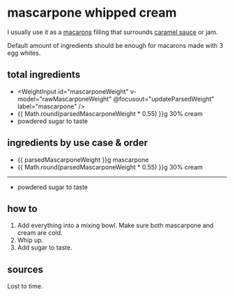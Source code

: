 <script setup lang="ts">
import { ref } from 'vue';

import WeightInput from '../components/WeightInput.vue';

const rawMascarponeWeight = ref(70);
const parsedMascarponeWeight = ref(70);

function updateParsedWeight() {
  parsedMascarponeWeight.value = rawMascarponeWeight.value;
}
</script>

# mascarpone whipped cream

I usually use it as a [macarons](base) filling that surrounds [caramel sauce](caramel-sauce) or jam.

Default amount of ingredients should be enough for macarons made with 3 egg whites.

## total ingredients

- <WeightInput id="mascarponeWeight" v-model="rawMascarponeWeight" @focusout="updateParsedWeight" label="mascarpone" />
- {{ Math.round(parsedMascarponeWeight * 0.55) }}g 30% cream
- powdered sugar to taste

## ingredients by use case & order

- {{ parsedMascarponeWeight }}g mascarpone
- {{ Math.round(parsedMascarponeWeight * 0.55) }}g 30% cream

---

- powdered sugar to taste

## how to

1. Add everything into a mixing bowl. Make sure both mascarpone and cream are cold.
2. Whip up.
3. Add sugar to taste.

## sources

Lost to time.
